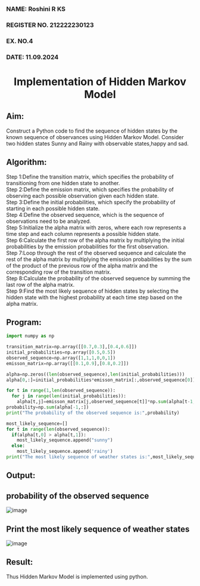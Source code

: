 <H3>NAME: Roshini R KS</H3>
<H3>REGISTER NO. 212222230123</H3>
<H3>EX. NO.4</H3>
<H3>DATE: 11.09.2024</H3>
<H1 ALIGN =CENTER> Implementation of Hidden Markov Model</H1>

## Aim: 
Construct a Python code to find the sequence of hidden states by the known sequence of observances using Hidden Markov Model. Consider two hidden states Sunny and Rainy with observable states,happy and sad.

## Algorithm:

Step 1:Define the transition matrix, which specifies the probability of transitioning from  one hidden state to another.<br>
Step 2:Define the emission matrix, which specifies the probability of observing each possible observation given each hidden state.<br>
Step 3:Define the initial probabilities, which specify the probability of starting in each possible hidden state.<br>
Step 4:Define the observed sequence, which is the sequence of observations need to  be analyzed.<br>
Step 5:Initialize the alpha matrix with zeros, where each row represents a time step and each column represents a possible hidden state.<br>
Step 6:Calculate the first row of the alpha matrix by multiplying the initial  probabilities by the emission probabilities for the first observation.<br>
Step 7:Loop through the rest of the observed sequence and calculate the rest of the alpha matrix by multiplying the emission probabilities by the sum of the product of 
       the previous row of the alpha matrix and the corresponding row of the transition matrix.<br>
Step 8:Calculate the probability of the observed sequence by summing the last row of the alpha matrix.<br>
Step 9:Find the most likely sequence of hidden states by selecting the hidden state with the highest probability at each time step based on the alpha matrix.<br>

## Program:
```python
import numpy as np

transition_matrix=np.array([[0.7,0.3],[0.4,0.6]])
initial_probabilities=np.array([0.5,0.5])
observed_sequence=np.array([1,1,1,0,0,1])
emisson_matrix=np.array([[0.1,0.9],[0.8,0.2]])
```
```python
alpha=np.zeros((len(observed_sequence),len(initial_probabilities)))
alpha[0,:]=initial_probabilities*emisson_matrix[:,observed_sequence[0]]
```
```python
for t in range(1,len(observed_sequence)):
  for j in range(len(initial_probabilities)):
    alpha[t,j]=emisson_matrix[j,observed_sequence[t]]*np.sum(alpha[t-1,:]*transition_matrix[:,j])
probability=np.sum(alpha[-1,:])
print("The probability of the observed sequence is:",probability)
```
```python
most_likely_sequence=[]
for t in range(len(observed_sequence)):
  if(alpha[t,0] > alpha[t,1]):
    most_likely_sequence.append("sunny")
  else:
    most_likely_sequence.append('rainy')
print("The most likely sequence of weather states is:",most_likely_sequence)
```
## Output:
## probability of the observed sequence
![image](https://github.com/user-attachments/assets/047fb3a9-83e2-4c2b-a0a4-2e6231b56593)

## Print the most likely sequence of weather states
![image](https://github.com/user-attachments/assets/0ec9dbd6-6c7d-4e83-8db9-d7deb6b26e19)

## Result:
Thus Hidden Markov Model is implemented using python.
